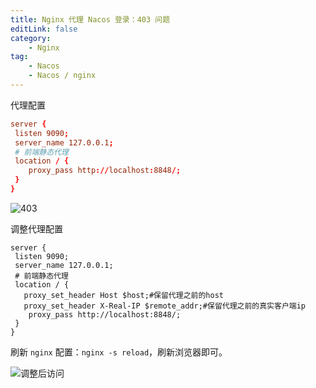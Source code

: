 ```yaml
---
title: Nginx 代理 Nacos 登录：403 问题
editLink: false
category:
    - Nginx
tag:
    - Nacos
    - Nacos / nginx
---
```


代理配置

```conf
server {
 listen 9090;
 server_name 127.0.0.1;
 # 前端静态代理
 location / {
    proxy_pass http://localhost:8848/;
 }
}
```

![403](/blog/assets/images/nc/nc-ng-403.png)

调整代理配置

```
server {
 listen 9090;
 server_name 127.0.0.1;
 # 前端静态代理
 location / {
   proxy_set_header Host $host;#保留代理之前的host
   proxy_set_header X-Real-IP $remote_addr;#保留代理之前的真实客户端ip
    proxy_pass http://localhost:8848/;
 }
}
```
刷新 `nginx` 配置：`nginx -s reload`，刷新浏览器即可。

![调整后访问](/blog/assets/images/nc/nc-ng.png)